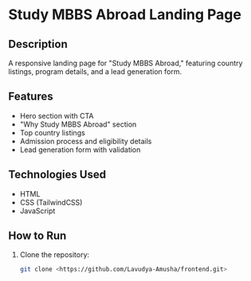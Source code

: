 # Study MBBS Abroad Landing Page

## Description
A responsive landing page for "Study MBBS Abroad," featuring country listings, program details, and a lead generation form.

## Features
- Hero section with CTA
- "Why Study MBBS Abroad" section
- Top country listings
- Admission process and eligibility details
- Lead generation form with validation

## Technologies Used
- HTML
- CSS (TailwindCSS)
- JavaScript

## How to Run
1. Clone the repository:
   ```bash
   git clone <https://github.com/Lavudya-Amusha/frontend.git>

